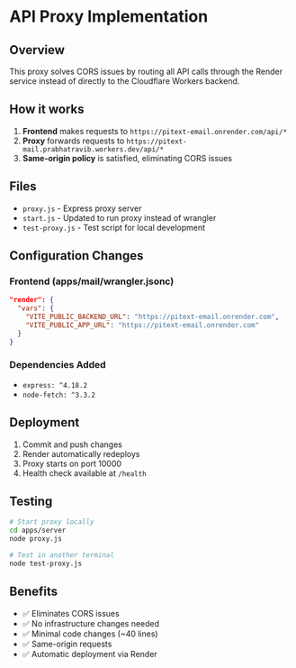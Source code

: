 # API Proxy Implementation

## Overview

This proxy solves CORS issues by routing all API calls through the Render service instead of directly to the Cloudflare Workers backend.

## How it works

1. **Frontend** makes requests to `https://pitext-email.onrender.com/api/*`
2. **Proxy** forwards requests to `https://pitext-mail.prabhatravib.workers.dev/api/*`
3. **Same-origin policy** is satisfied, eliminating CORS issues

## Files

- `proxy.js` - Express proxy server
- `start.js` - Updated to run proxy instead of wrangler
- `test-proxy.js` - Test script for local development

## Configuration Changes

### Frontend (apps/mail/wrangler.jsonc)
```json
"render": {
  "vars": {
    "VITE_PUBLIC_BACKEND_URL": "https://pitext-email.onrender.com",
    "VITE_PUBLIC_APP_URL": "https://pitext-email.onrender.com"
  }
}
```

### Dependencies Added
- `express: ^4.18.2`
- `node-fetch: ^3.3.2`

## Deployment

1. Commit and push changes
2. Render automatically redeploys
3. Proxy starts on port 10000
4. Health check available at `/health`

## Testing

```bash
# Start proxy locally
cd apps/server
node proxy.js

# Test in another terminal
node test-proxy.js
```

## Benefits

- ✅ Eliminates CORS issues
- ✅ No infrastructure changes needed
- ✅ Minimal code changes (~40 lines)
- ✅ Same-origin requests
- ✅ Automatic deployment via Render 